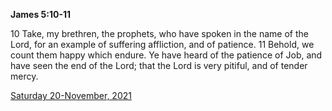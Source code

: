 **James 5:10-11**

10 Take, my brethren, the prophets, who have spoken in the name of the Lord, for an example of suffering affliction, and of patience. 11 Behold, we count them happy which endure. Ye have heard of the patience of Job, and have seen the end of the Lord; that the Lord is very pitiful, and of tender mercy.

[Saturday 20-November, 2021](https://t.me/s/daily_scripture)
